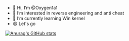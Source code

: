 - 👋 Hi, I’m @Oxygen1a1
- 👀 I’m interested in reverse engineering and anti cheat
- 🌱 I’m currently learning Win kernel
- 😄 Let's go


[![Anurag's GitHub stats](https://github-readme-stats-git-masterrstaa-rickstaa.vercel.app/api?username=Oxygen1a1)](https://github.com/anuraghazra/github-readme-stats)



